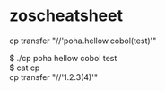 # zoscheatsheet
cp transfer "//'poha.hellow.cobol(test)'" <br>

$ ./cp poha hellow cobol test<br>
$ cat cp<br>
cp transfer "//'$1.$2.$3($4)'"<br>
